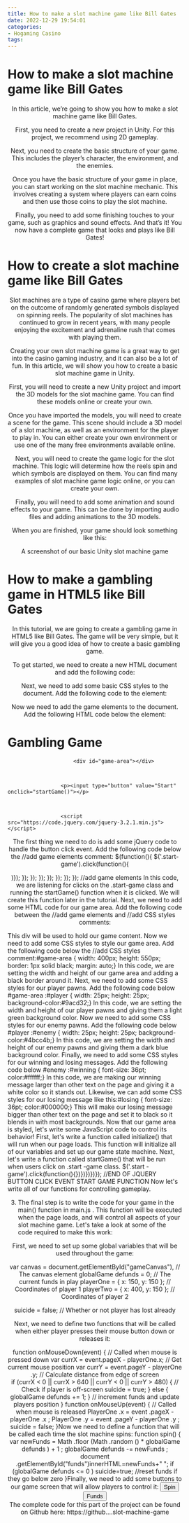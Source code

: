 ```yaml
---
title: How to make a slot machine game like Bill Gates
date: 2022-12-29 19:54:01
categories:
- Hogaming Casino
tags:
---
```



#  How to make a slot machine game like Bill Gates

In this article, we’re going to show you how to make a slot machine game like Bill Gates.

First, you need to create a new project in Unity. For this project, we recommend using 2D gameplay.

Next, you need to create the basic structure of your game. This includes the player’s character, the environment, and the enemies.

Once you have the basic structure of your game in place, you can start working on the slot machine mechanic. This involves creating a system where players can earn coins and then use those coins to play the slot machine.

Finally, you need to add some finishing touches to your game, such as graphics and sound effects. And that’s it! You now have a complete game that looks and plays like Bill Gates!

#  How to create a slot machine game like Bill Gates

Slot machines are a type of casino game where players bet on the outcome of randomly generated symbols displayed on spinning reels. The popularity of slot machines has continued to grow in recent years, with many people enjoying the excitement and adrenaline rush that comes with playing them.

Creating your own slot machine game is a great way to get into the casino gaming industry, and it can also be a lot of fun. In this article, we will show you how to create a basic slot machine game in Unity.

First, you will need to create a new Unity project and import the 3D models for the slot machine game. You can find these models online or create your own.

Once you have imported the models, you will need to create a scene for the game. This scene should include a 3D model of a slot machine, as well as an environment for the player to play in. You can either create your own environment or use one of the many free environments available online.

Next, you will need to create the game logic for the slot machine. This logic will determine how the reels spin and which symbols are displayed on them. You can find many examples of slot machine game logic online, or you can create your own.

Finally, you will need to add some animation and sound effects to your game. This can be done by importing audio files and adding animations to the 3D models.

When you are finished, your game should look something like this:




A screenshot of our basic Unity slot machine game

#  How to make a gambling game in HTML5 like Bill Gates 

In this tutorial, we are going to create a gambling game in HTML5 like Bill Gates. The game will be very simple, but it will give you a good idea of how to create a basic gambling game.

To get started, we need to create a new HTML document and add the following code:

<html>
 <head>
 <title>Gambling Game</title>
 </head>
 <body>
 </body>
 </html>

Next, we need to add some basic CSS styles to the document. Add the following code to the <head> element:

<style>
 body { width: 400px; margin: auto; } p { text-align: center; } </style>

Now we need to add the game elements to the document. Add the following HTML code below the <body> element:


<h1>Gambling Game</h1>

	 	 	 	 	 	 <div id="game-area"></div>



	 	 	 	 	 <p><input type="button" value="Start" onclick="startGame()"></p>



	 	 	 	 	 <script src="https://code.jquery.com/jquery-3.2.1.min.js"></script>

</body>
</html>

The first thing we need to do is add some jQuery code to handle the button click event. Add the following code below the //add game elements comment:
$(function(){
 $('.start-game').click(function(){

)}); }); }); }); }); }); }); }); //add game elements
In this code, we are listening for clicks on the .start-game class and running the startGame() function when it is clicked. We will create this function later in the tutorial. Next, we need to add some HTML code for our game area. Add the following code between the //add game elements and //add CSS styles comments:<div id="game-area">

</div><!-- /#game-area --> This div will be used to hold our game content. Now we need to add some CSS styles to style our game area. Add the following code below the //add CSS styles comment:#game-area { width: 400px; height: 550px; border: 1px solid black; margin: auto;} In this code, we are setting the width and height of our game area and adding a black border around it. Next, we need to add some CSS styles for our player pawns. Add the following code below #game-area :#player { width: 25px; height: 25px; background-color:#9acd32;} In this code, we are setting the width and height of our player pawns and giving them a light green background color. Now we need to add some CSS styles for our enemy pawns. Add the following code below #player :#enemy { width: 25px; height: 25px; background-color:#4bcc4b;} In this code, we are setting the width and height of our enemy pawns and giving them a dark blue background color. Finally, we need to add some CSS styles for our winning and losing messages. Add the following code below #enemy :#winning { font-size: 36pt; color:#ffffff;} In this code, we are making our winning message larger than other text on the page and giving it a white color so it stands out. Likewise, we can add some CSS styles for our losing message like this:#losing { font-size: 36pt; color:#000000;} This will make our losing message bigger than other text on the page and set it to black so it blends in with most backgrounds. Now that our game area is styled, let's write some JavaScript code to control its behavior! First, let's write a function called initialize() that will run when our page loads. This function will initialize all of our variables and set up our game state machine.<script src="https://code.jquery.com/jquery-3.2.</script><!-- /#add JS--> jquery was added previously-->script src="https://code./js"></script><!-- ADD THIS FOR THE GAME LOOP --> Next, let's write a function called startGame() that will be run when users click on .start -game class.<script src="https://code./js"></script><!-- ADD THIS FOR JQUERY BUTTON CLICK EVENT --> $('.start -game').click(function(){})})})})}); //END OF JQUERY BUTTON CLICK EVENT START GAME FUNCTION Now let's write all of our functions for controlling gameplay.<script src="/js"></

#  5 easy steps to creating your own online slot machine like Bill Gates 

1. Choose a casino software provider 
2. Register on the casino site and login 
3. Choose the game you want to play and click on it 
4. Choose how many lines you want to bet and how many coins you want to bet per line 
5. Click spin and wait for the result

#  Follow these simple steps to create your own casino style slot machine game with HTML5

1. Firstly, create the basic structure of your game by including the necessary HTML tags. This will include the <canvas> tag for drawing the game graphics, as well as the <section> and <article> tags to create the main game screen and article respectively.

<!DOCTYPE html>

<html>

<head>

</head>

<body>

<canvas id="gameCanvas" width="640" height="480"></canvas>

<section id="gameScreen">

</section>


<article id="gameArticle">

</article>

</body>
</html>

2. Next, include the necessary JavaScript files to power your game. These will include the PixiJS library for drawing graphics, as well as a file called main.js which will contain all of the game code. You can find both of these files in the Github repository for this project.
2. In your main HTML file, include a link to these files like so:
<script src="https://cdnjs.cloudflare.com/ajax/libs/pixi.js/4.7.6/pixi.min.js"></script>
<script src="https://github.com/muirscience/slot-machine-game/blob/master/main.js"></script>

3. The final step is to write the code for your game in the main() function in main.js . This function will be executed when the page loads, and will control all aspects of your slot machine game. Let's take a look at some of the code required to make this work:

 First, we need to set up some global variables that will be used throughout the game: 

var canvas = document.getElementById("gameCanvas"), // The canvas element 				globalGame defunds = 0; // The current funds in play 				playerOne = { x: 150, y: 150 }; // Coordinates of player 1 				playerTwo = { x: 400, y: 150 }; // Coordinates of player 2  

suicide = false; // Whether or not player has lost already

Next, we need to define two functions that will be called when either player presses their mouse button down or releases it: 

function onMouseDown(event) { // Called when mouse is pressed down 				var currX = event.pageX - playerOne.x; // Get current mouse position 				var currY = event.pageY - playerOne .y; // Calculate distance from edge of screen  
if (currX < 0 || currX > 640 || currY < 0 || currY > 480) { // Check if player is off-screen 	suicide = true; } else { globalGame defunds += 1; } // increment funds and update players position } function onMouseUp(event) { // Called when mouse is released   PlayerOne .x = event .pageX - playerOne .x ; PlayerOne .y = event .pageY - playerOne .y ; suicide = false; }Now we need to define a function that will be called each time the slot machine spins: function spin() { var newFunds = Math .floor (Math .random () * globalGame defunds ) + 1 ; globalGame defunds -= newFunds ; document .getElementById("funds")innerHTML=newFunds+" "; if (globalGame defunds <= 0 ) suicide=true; //reset funds if they go below zero }Finally, we need to add some buttons to our game screen that will allow players to control it: <button type='button' id='spinButton'> Spin </button><br /> <button type='button' id='fundsButton'> Funds </button><br />The complete code for this part of the project can be found on Github here: https://github....slot-machine-game